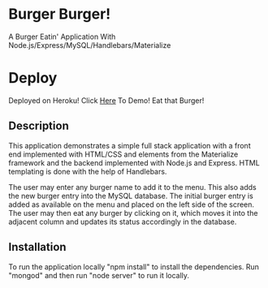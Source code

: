 # Burger Burger! 

A Burger Eatin' Application With Node.js/Express/MySQL/Handlebars/Materialize

# Deploy
Deployed on Heroku! 
Click [Here](https://intense-wildwood-65323.herokuapp.com/) To Demo! Eat that Burger!

## Description

This application demonstrates a simple full stack application with a front end implemented with HTML/CSS and elements from the Materialize framework and the backend implemented with Node.js and Express. HTML templating is done with the help of Handlebars. 

The user may enter any burger name to add it to the menu. This also adds the new burger entry into the MySQL database. 
The initial burger entry is added as available on the menu and placed on the left side of the screen. 
The user may then eat any burger by clicking on it, which moves it into the adjacent column and updates its status accordingly in the database.

## Installation

To run the application locally "npm install" to install the dependencies. Run "mongod" and then run "node server" to run it locally.

